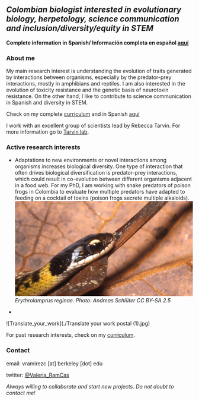 ## _Colombian biologist interested in evolutionary biology, herpetology, science communication and inclusion/diversity/equity in STEM_

**Complete information in Spanish/ Información completa en español [aquí](./Spanish_content/index_es.md)**

### About me

My main research interest is understanding the evolution of traits generated by interactions between organisms, especially by the predator-prey interactions, mostly in amphibians and reptiles. I am also interested in the evolution of toxicity resistance and the genetic basis of neurotoxin resistance. On the other hand, I like to contribute to science communication in Spanish and diversity in STEM. 


Check on my complete [curriculum](./curriculum.md) and in Spanish [aquí](./Spanish_content/curriculum_es.md)

I work with an excellent group of scientists lead by Rebecca Tarvin. For more information go to [Tarvin lab](https://www.tarvinlab.org/).

### Active research interests

- Adaptations to new environments or novel interactions among organisms increases biological diversity. One type of interaction that often drives biological diversification is predator-prey interactions, which could result in co-evolution between different organisms adjacent in a food web. For my PhD, I am working with snake predators of poison frogs in Colombia to evaluate how multiple predators have adapted to feeding on a cocktail of toxins (poison frogs secrete multiple alkaloids).
![Erythrolamprus_reginae](./Liophis_reginae.jpg) _Erythrolamprus reginae. Photo: Andreas Schlüter CC BY-SA 2.5_

- 
![Translate_your_work](./Translate your work postal (1).jpg)

For past research interests, check on my [curriculum](./curriculum.md).

### Contact
email: vramirezc [at] berkeley [dot] edu

twitter: [@Valeria_RamCas](https://twitter.com/Valeria_RamCas)

*Always willing to collaborate and start new projects. Do not doubt to contact me!*
